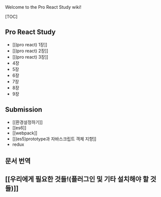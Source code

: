 Welcome to the Pro React Study wiki!

[TOC]

## Pro React Study
* [[(pro react) 1장]]
* [[(pro react) 2장]]
* [[(pro react) 3장]]
* 4장  
* 5장  
* 6장
* 7장
* 8장
* 9장

## Submission
* [[환경설정하기]]
* [[es6]]
* [[webpack]]
* [[(es5)prototype과 자바스크립트 객체 지향]]
* redux

## 문서 번역

## [[우리에게 필요한 것들!(플러그인 및 기타 설치해야 할 것들)]]